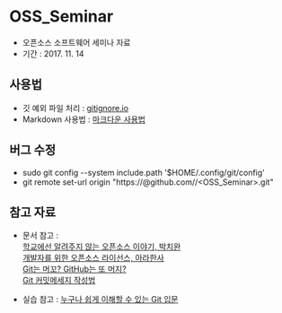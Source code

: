 # OSS_Seminar
  
* 오픈소스 소프트웨어 세미나 자료  
* 기간 : 2017. 11. 14  

## 사용법 
* 깃 예외 파일 처리 : [gitignore.io](https://www.gitignore.io/)  
* Markdown 사용법 : [마크다운 사용법](https://gist.github.com/ihoneymon/652be052a0727ad59601)  


## 버그 수정
* sudo git config --system include.path '$HOME/.config/git/config'
* git remote set-url origin "https://<Heo-Seoyeong>@github.com/<Heo-Seoyeong>/<OSS_Seminar>.git"

## 참고 자료    
* 문서 참고 :   
[학교에선 알려주지 않는 오픈소스 이야기, 박치완](https://www.slideshare.net/deview/ss-58740907)  
[개발자를 위한 오픈소스 라이선스, 아라한사](https://www.slideshare.net/meadunhansa/ss-41496869)  
[Git는 머꼬? GitHub는 또 머지?](https://www.slideshare.net/ianychoi/git-github-46020592)  
[Git 커밋메세지 작성법](https://item4.github.io/2016-11-01/How-to-Write-a-Git-Commit-Message/)
  
* 실습 참고 :
[누구나 쉽게 이해할 수 있는 Git 입문](https://backlog.com/git-tutorial/kr/)
